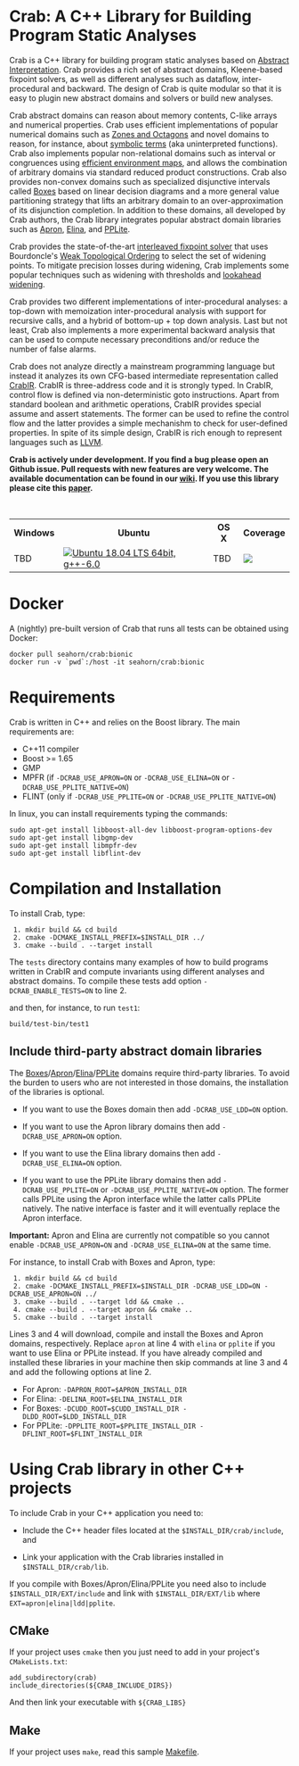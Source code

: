 # Crab: A C++ Library for Building Program Static Analyses #

Crab is a C++ library for building program static analyses based on
[Abstract Interpretation](https://en.wikipedia.org/wiki/Abstract_interpretation). Crab provides
a rich set of abstract domains, Kleene-based fixpoint solvers, as well
as different analyses such as dataflow, inter-procedural and
backward. The design of Crab is quite modular so that it is easy to
plugin new abstract domains and solvers or build new analyses.

Crab abstract domains can reason about memory contents, C-like arrays
and numerical properties. Crab uses efficient implementations of
popular numerical domains such as [Zones and
Octagons](https://dl.acm.org/doi/abs/10.1145/3457885) and novel
domains to reason, for instance, about [symbolic
terms](https://dl.acm.org/doi/10.1007/978-3-662-49122-5_4) (aka
uninterpreted functions). Crab also implements popular non-relational
domains such as interval or congruences using [efficient environment
maps](https://citeseerx.ist.psu.edu/viewdoc/summary?doi=10.1.1.37.5452),
and allows the combination of arbitrary domains via standard reduced
product constructions. Crab also provides non-convex domains such as
specialized disjunctive intervals called
[Boxes](https://link.springer.com/chapter/10.1007/978-3-642-15769-1_18)
based on linear decision diagrams and a more general value
partitioning strategy that lifts an arbitrary domain to an
over-approximation of its disjunction completion. In addition to these
domains, all developed by Crab authors, the Crab library integrates
popular abstract domain libraries such as
[Apron](https://github.com/antoinemine/apron),
[Elina](http://elina.ethz.ch/), and [PPLite](https://github.com/ezaffanella/PPLite).

Crab provides the state-of-the-art [interleaved fixpoint
solver](https://link.springer.com/chapter/10.1007/978-3-642-38856-9_4)
that uses Bourdoncle's [Weak Topological
Ordering](https://link.springer.com/chapter/10.1007/BFb0039704) to
select the set of widening points. To mitigate precision losses during
widening, Crab implements some popular techniques such as widening
with thresholds and [lookahead
widening](https://link.springer.com/chapter/10.1007/11817963_41).

Crab provides two different implementations of inter-procedural
analyses: a top-down with memoization inter-procedural analysis with
support for recursive calls, and a hybrid of bottom-up + top down
analysis. Last but not least, Crab also implements a more experimental
backward analysis that can be used to compute necessary preconditions
and/or reduce the number of false alarms.

Crab does not analyze directly a mainstream programming language but
instead it analyzes its own CFG-based intermediate representation
called
[CrabIR](https://link.springer.com/chapter/10.1007/978-3-030-95561-8_8).
CrabIR is three-address code and it is strongly typed. In CrabIR,
control flow is defined via non-deterministic goto instructions. Apart
from standard boolean and arithmetic operations, CrabIR provides
special assume and assert statements. The former can be used to refine
the control flow and the latter provides a simple mechanishm to check
for user-defined properties. In spite of its simple design, CrabIR is
rich enough to represent languages such as
[LLVM](https://github.com/seahorn/clam).

**Crab is actively under development. If you find a bug please open an
Github issue. Pull requests with new features are very welcome.  The
available documentation can be found in our
[wiki](https://github.com/seahorn/crab/wiki/Home). If you use this library please cite this [paper](https://dblp.uni-trier.de/rec/conf/vstte/GurfinkelN21.html).**

<br/>

<table>
  <tr>
    <th>Windows</th><th>Ubuntu</th><th>OS X</th><th>Coverage</th>
  </tr>
    <td>TBD</td>
    <td> <a href="https://github.com/seahorn/crab/actions"><img src="https://github.com/seahorn/crab/workflows/CI/badge.svg?branch=master" title="Ubuntu 18.04 LTS 64bit, g++-6.0"/></a> </td>
    <td>TBD</td>
    <td><a href="https://codecov.io/gh/seahorn/crab"><img src="https://codecov.io/gh/seahorn/crab/branch/master/graph/badge.svg" /></a></td>
  </tr>
</table>

# Docker # 

A (nightly) pre-built version of Crab that runs all tests can be
obtained using Docker:


``` shell
docker pull seahorn/crab:bionic
docker run -v `pwd`:/host -it seahorn/crab:bionic
```

# Requirements #

Crab is written in C++ and relies on the Boost library. The main
requirements are:

- C++11 compiler 
- Boost >= 1.65
- GMP 
- MPFR (if `-DCRAB_USE_APRON=ON` or `-DCRAB_USE_ELINA=ON` or `-DCRAB_USE_PPLITE_NATIVE=ON`)
- FLINT (only if `-DCRAB_USE_PPLITE=ON` or `-DCRAB_USE_PPLITE_NATIVE=ON`) 

In linux, you can install requirements typing the commands:

	sudo apt-get install libboost-all-dev libboost-program-options-dev
    sudo apt-get install libgmp-dev
    sudo apt-get install libmpfr-dev	
	sudo apt-get install libflint-dev

# Compilation and Installation #

To install Crab, type:

     1. mkdir build && cd build
     2. cmake -DCMAKE_INSTALL_PREFIX=$INSTALL_DIR ../
     3. cmake --build . --target install 

The `tests` directory contains many examples of how to build programs
written in CrabIR and compute invariants using different analyses and
abstract domains. To compile these tests add option `-DCRAB_ENABLE_TESTS=ON` to line 2.

and then, for instance, to run `test1`:

    build/test-bin/test1
    
## Include third-party abstract domain libraries ##

The [Boxes](https://github.com/seahorn/ldd)/[Apron](https://github.com/antoinemine/apron)/[Elina](https://github.com/eth-sri/ELINA)/[PPLite](https://github.com/ezaffanella/PPLite) domains require third-party libraries. To avoid
the burden to users who are not interested in those domains, the
installation of the libraries is optional.

- If you want to use the Boxes domain then add `-DCRAB_USE_LDD=ON` option.

- If you want to use the Apron library domains then add
  `-DCRAB_USE_APRON=ON` option.

- If you want to use the Elina library domains then add
  `-DCRAB_USE_ELINA=ON` option.

- If you want to use the PPLite library domains then add
  `-DCRAB_USE_PPLITE=ON` or `-DCRAB_USE_PPLITE_NATIVE=ON` option. The
  former calls PPLite using the Apron interface while the latter calls
  PPLite natively. The native interface is faster and it will
  eventually replace the Apron interface.


**Important:** Apron and Elina are currently not compatible so you
cannot enable `-DCRAB_USE_APRON=ON` and `-DCRAB_USE_ELINA=ON` at the same time. 
	
For instance, to install Crab with Boxes and Apron, type:

     1. mkdir build && cd build
     2. cmake -DCMAKE_INSTALL_PREFIX=$INSTALL_DIR -DCRAB_USE_LDD=ON -DCRAB_USE_APRON=ON ../
     3. cmake --build . --target ldd && cmake ..
     4. cmake --build . --target apron && cmake ..	
     5. cmake --build . --target install 	

Lines 3 and 4 will download, compile and install the Boxes and Apron domains, respectively. Replace `apron` at line 4 with `elina` or `pplite` if you want to use Elina or PPLite instead. If you have already compiled and installed these libraries in your machine then skip commands at line 3 and 4 and add the following options at line 2.

- For Apron: `-DAPRON_ROOT=$APRON_INSTALL_DIR`
- For Elina: `-DELINA_ROOT=$ELINA_INSTALL_DIR`
- For Boxes: `-DCUDD_ROOT=$CUDD_INSTALL_DIR -DLDD_ROOT=$LDD_INSTALL_DIR`
- For PPLite: `-DPPLITE_ROOT=$PPLITE_INSTALL_DIR -DFLINT_ROOT=$FLINT_INSTALL_DIR`

# Using Crab library in other C++ projects #

To include Crab in your C++ application you need to:

- Include the C++ header files located at the
`$INSTALL_DIR/crab/include`, and
 
- Link your application with the Crab libraries installed in
`$INSTALL_DIR/crab/lib`.

If you compile with Boxes/Apron/Elina/PPLite you need also to include
`$INSTALL_DIR/EXT/include` and link with `$INSTALL_DIR/EXT/lib`
where `EXT=apron|elina|ldd|pplite`.

## CMake ## 

If your project uses `cmake` then you just need to add in your project's `CMakeLists.txt`:

```
add_subdirectory(crab)
include_directories(${CRAB_INCLUDE_DIRS})
```

And then link your executable with `${CRAB_LIBS}`

## Make ## 

If your project uses `make`, read this
sample [Makefile](https://github.com/seahorn/crab/blob/master/make/Makefile).
